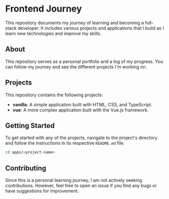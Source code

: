 # Frontend Journey

This repository documents my journey of learning and becoming a full-stack developer. It includes various projects and applications that I build as I learn new technologies and improve my skills.

## About

This repository serves as a personal portfolio and a log of my progress. You can follow my journey and see the different projects I'm working on.

## Projects

This repository contains the following projects:

-   **vanilla**: A simple application built with HTML, CSS, and TypeScript.
-   **vue**: A more complex application built with the Vue.js framework.

## Getting Started

To get started with any of the projects, navigate to the project's directory and follow the instructions in its respective `README.md` file.

```bash
cd apps/<project-name>
```

## Contributing

Since this is a personal learning journey, I am not actively seeking contributions. However, feel free to open an issue if you find any bugs or have suggestions for improvement.